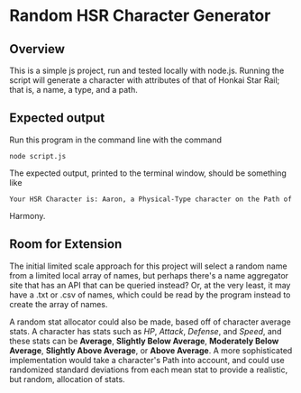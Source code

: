 # Random HSR Character Generator

## Overview

This is a simple js project, run and tested locally with node.js.  Running 
the script will generate a character with attributes of that of Honkai 
Star Rail; that is, a name, a type, and a path.

## Expected output

Run this program in the command line with the command 

    node script.js  

The expected output, printed to the terminal window, should be something 
like

    Your HSR Character is: Aaron, a Physical-Type character on the Path of 
Harmony.

## Room for Extension

The initial limited scale approach for this project will select a random 
name from a limited local array of names, but perhaps there's a name 
aggregator site that has an API that can be queried instead?  Or, at the 
very least, it may have a .txt or .csv of names, which could be read by 
the program instead to create the array of names.

A random stat allocator could also be made, based off of character average 
stats.  A character has stats such as *HP*, *Attack*, *Defense*, and 
*Speed*, and these stats can be **Average**, **Slightly Below Average**, 
**Moderately Below Average**, **Slightly Above Average**, or **Above 
Average**.  A more sophisticated implementation would take a character's 
Path into account, and could use randomized standard deviations from each 
mean stat to provide a realistic, but random, allocation of stats.
